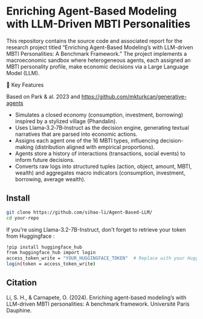 # Enriching Agent-Based Modeling with LLM-Driven MBTI Personalities

This repository contains the source code and associated report for the research project titled “Enriching Agent-Based Modeling’s with LLM-driven MBTI Personalities: A Benchmark Framework.” The project implements a macroeconomic sandbox where heterogeneous agents, each assigned an MBTI personality profile, make economic decisions via a Large Language Model (LLM).

🚀 Key Features

Based on Park & al. 2023 and https://github.com/mkturkcan/generative-agents
- Simulates a closed economy (consumption, investment, borrowing) inspired by a stylized village (Phandalin).
- Uses Llama‑3.2‑7B‑Instruct as the decision engine, generating textual narratives that are parsed into economic actions.
- Assigns each agent one of the 16 MBTI types, influencing decision-making (distribution aligned with empirical proportions).
- Agents store a history of interactions (transactions, social events) to inform future decisions.
- Converts raw logs into structured tuples (action, object, amount, MBTI, wealth) and aggregates macro indicators (consumption, investment, borrowing, average wealth).

## Install

```bash
git clone https://github.com/sihao-li/Agent-Based-LLM/
cd your-repo
```

If you're using Llama-3.2-7B-Instruct, don't forget to retrieve your token from Huggingface :
```bash
!pip install huggingface_hub
from huggingface_hub import login
access_token_write = "YOUR_HUGGINGFACE_TOKEN"  # Replace with your Hugging Face token
login(token = access_token_write)
```

## Citation

Li, S. H., & Carnapete, O. (2024). Enriching agent-based modeling’s with LLM-driven MBTI personalities: A benchmark framework. Université Paris Dauphine.


